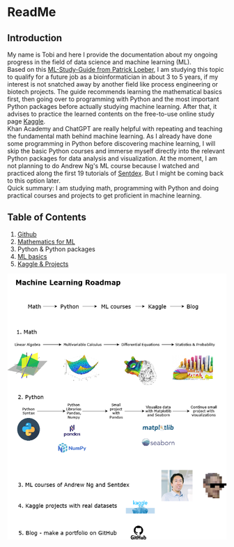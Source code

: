 # ReadMe

## Introduction
My name is Tobi and here I provide the documentation about my ongoing progress in the field of data science and machine learning (ML). <br>
Based on this [ML-Study-Guide from Patrick Loeber](https://github.com/AssemblyAI-Examples/ML-Study-Guide), I am studying this topic to qualify for a future job as a bioinformatician in about 3 to 5 years, if my interest is not snatched away by another field like process engineering or biotech projects. The guide recommends learning the mathematical basics first, then going over to programming with Python and the most important Python packages before actually studying machine learning. After that, it advises to practice the learned contents on the free-to-use online study page [Kaggle](https://www.kaggle.com/). <br>
Khan Academy and ChatGPT are really helpful with repeating and teaching the fundamental math behind machine learning. As I already have done some programming in Python before discovering machine learning, I will skip the basic Python courses and immerse myself directly into the relevant Python packages for data analysis and visualization. At the moment, I am not planning to do Andrew Ng's ML course because I watched and practiced along the first 19 tutorials of [Sentdex](https://www.youtube.com/playlist?list=PLQVvvaa0QuDfKTOs3Keq_kaG2P55YRn5v). But I might be coming back to this option later. <br>
Quick summary: I am studying math, programming with Python and doing practical courses and projects to get proficient in machine learning.

## Table of Contents
1. [Github](GitHub/)
2. [Mathematics for ML](Math_for_ML/)
3. Python & Python packages
4. [ML basics](Machine_Learning_Basics/)
5. [Kaggle & Projects](Kaggle_&_Projects/)

![Visualization of the machine learning journey](./Machine_Learning_Basics/Workflow_for_learning_ML.png)
